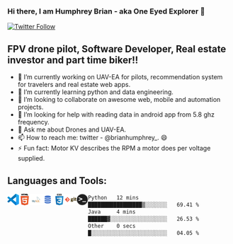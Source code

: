 ### Hi there, I am Humphrey Brian - aka One Eyed Explorer 👋

[![Twitter Follow](https://img.shields.io/twitter/follow/brianhumphrey_?color=1DA1F2&logo=twitter&style=for-the-badge)](https://twitter.com/intent/follow?original_referer=https%3A%2F%2Fgithub.com%2Fbrianhumphrey_&screen_name=brianhumphrey_)

## FPV drone pilot, Software Developer, Real estate investor and part time biker!!

- 🔭 I’m currently working on UAV-EA for pilots, recommendation system for travelers and real estate web apps. 
- 🌱 I’m currently learning python and data engineering.
- 👯 I’m looking to collaborate on awesome web, mobile and automation projects.
- 🤔 I’m looking for help with reading data in android app from 5.8 ghz frequency.
- 💬 Ask me about Drones and UAV-EA.
- 📫 How to reach me: twitter - @brianhumphrey_. 😄
- ⚡ Fun fact: Motor KV describes the RPM a motor does per voltage supplied.

## Languages and Tools:
<img align="left" alt="Visual Studio Code" width="26px" src="https://raw.githubusercontent.com/github/explore/80688e429a7d4ef2fca1e82350fe8e3517d3494d/topics/visual-studio-code/visual-studio-code.png" />
<img align="left" alt="HTML5" width="26px" src="https://raw.githubusercontent.com/github/explore/80688e429a7d4ef2fca1e82350fe8e3517d3494d/topics/html/html.png" />
<img align="left" alt="MySQL" width="26px" src="https://raw.githubusercontent.com/github/explore/80688e429a7d4ef2fca1e82350fe8e3517d3494d/topics/mysql/mysql.png" />
<img align="left" alt="SQL" width="26px" src="https://raw.githubusercontent.com/github/explore/80688e429a7d4ef2fca1e82350fe8e3517d3494d/topics/sql/sql.png" />
<img align="left" alt="CSS3" width="26px" src="https://raw.githubusercontent.com/github/explore/80688e429a7d4ef2fca1e82350fe8e3517d3494d/topics/css/css.png" />
<img align="left" alt="Git" width="26px" src="https://raw.githubusercontent.com/github/explore/80688e429a7d4ef2fca1e82350fe8e3517d3494d/topics/git/git.png" />
<img align="left" alt="Terminal" width="26px" src="https://raw.githubusercontent.com/github/explore/80688e429a7d4ef2fca1e82350fe8e3517d3494d/topics/terminal/terminal.png" />
<!--START_SECTION:waka-->

```text
Python   12 mins         █████████████████▒░░░░░░░   69.41 %
Java     4 mins          ██████▓░░░░░░░░░░░░░░░░░░   26.53 %
Other    0 secs          █░░░░░░░░░░░░░░░░░░░░░░░░   04.05 %
```

<!--END_SECTION:waka-->
